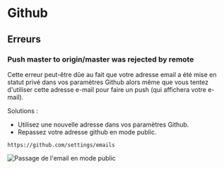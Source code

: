 # Github

## Erreurs

### Push master to origin/master was rejected by remote

Cette erreur peut-être dûe au fait que votre adresse email a été mise en
statut privé dans vos paramètres Github alors même que vous tentez d'utiliser
cette adresse e-mail pour faire un push (qui affichera votre e-mail).

Solutions :

* Utilisez une nouvelle adresse dans vos paramètres Github.
* Repassez votre adresse github en mode public.

```text
https://github.com/settings/emails
```

![Passage de l'email en mode public](images/github_email_public.png "Passage de l'email en mode public")


